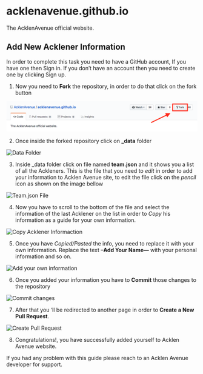 # acklenavenue.github.io

The AcklenAvenue official website.

## Add New Acklener Information 
In order to complete this task you need to have a GitHub account, If you have one then Sign in. If you don’t have an account then you need to create one by clicking Sign up.

1.	Now you need to **Fork** the repository, in order to do that click on the fork button

![For the Repository](./img/add-team-member/1.png?raw=true)

2. Once inside the forked repository click on **_data** folder

![Data Folder](https://github.com/DennisMG/acklenavenue.github.io/blob/master/img/add-team-member/2.png)

3. Inside _data folder click on file named **team.json** and it shows you a list of all the Ackleners. This is the file that you need to _edit_ in order to add your information to Acklen Avenue site, to edit the file click on the _pencil_ icon as shown on the image bellow

![Team.json File](https://github.com/DennisMG/acklenavenue.github.io/blob/master/img/add-team-member/3.png)

4. Now you have to scroll to the bottom of the file and select the information of the last Acklener on the list in order to _Copy_ his information as a guide for your own information.

![Copy Acklener Informaction](https://github.com/DennisMG/acklenavenue.github.io/blob/master/img/add-team-member/4.png)

5. Once you have _Copied/Pasted_ the info, you need to replace it with your own information. Replace the text **–Add Your Name—** with your personal information and so on.

![Add your own information](https://github.com/DennisMG/acklenavenue.github.io/blob/master/img/add-team-member/5.png)

6. Once you added your information you have to **Commit** those changes to the repository

![Commit changes](https://github.com/DennisMG/acklenavenue.github.io/blob/master/img/add-team-member/6.png)

7. After that you ‘ll be redirected to another page in order to **Create a New Pull Request**.

![Create Pull Request](https://github.com/DennisMG/acklenavenue.github.io/blob/master/img/add-team-member/7.png)

8. Congratulations!, you have successfully added yourself to Acklen Avenue website.

If you had any problem with this guide please reach to an Acklen Avenue developer for support.








